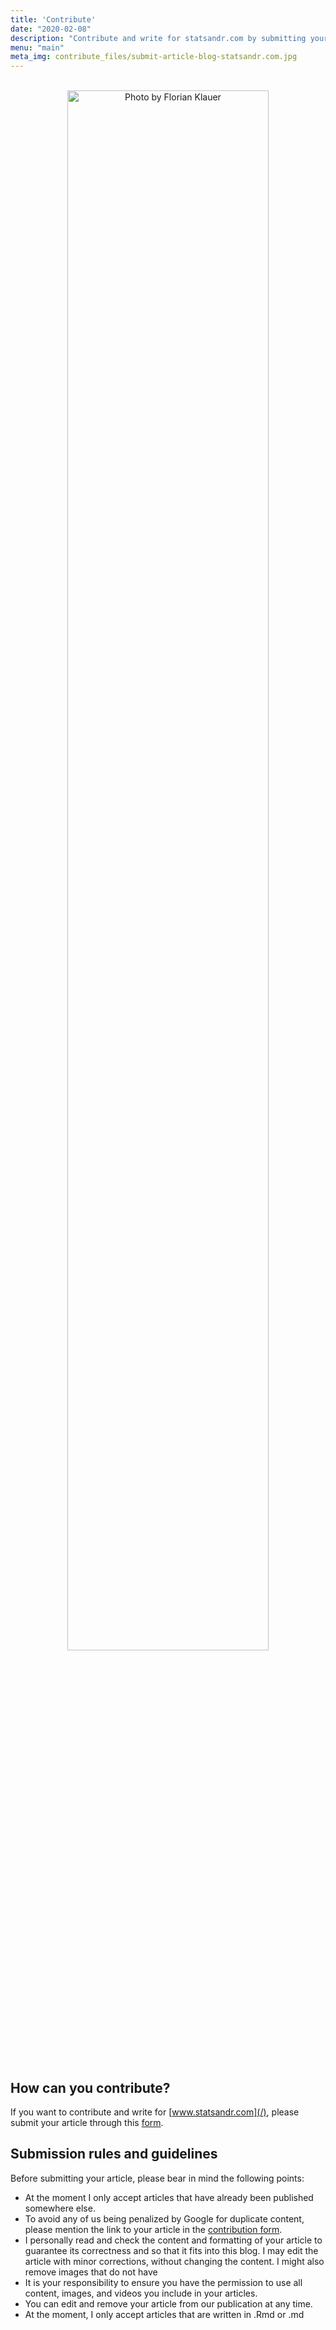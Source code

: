 ```yaml
---
title: 'Contribute'
date: "2020-02-08"
description: "Contribute and write for statsandr.com by submitting your article. To share your post on this blog, please send it using our form."
menu: "main"
meta_img: contribute_files/submit-article-blog-statsandr.com.jpg
---
```


<br>

<center>
<img src="/contribute_files/submit-article-blog-statsandr.com.jpg" alt="Photo by Florian Klauer" width="80%"/>
</center>

<br>
<br>

## How can you contribute?

If you want to contribute and write for [www.statsandr.com](/), please submit your article through this [form](https://antoine233987.typeform.com/to/nlWzhn).

## Submission rules and guidelines

Before submitting your article, please bear in mind the following points:

* At the moment I only accept articles that have already been published somewhere else.
* To avoid any of us being penalized by Google for duplicate content, please mention the link to your article in the [contribution form](https://antoine233987.typeform.com/to/nlWzhn).
* I personally read and check the content and formatting of your article to guarantee its correctness and so that it fits into this blog. I may edit the article with minor corrections, without changing the content. I might also remove images that do not have 
* It is your responsibility to ensure you have the permission to use all content, images, and videos you include in your articles.
* You can edit and remove your article from our publication at any time.
* At the moment, I only accept articles that are written in .Rmd or .md
